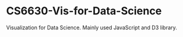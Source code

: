 # CS6630-Vis-for-Data-Science
Visualization for Data Science. Mainly used JavaScript and D3 library.
